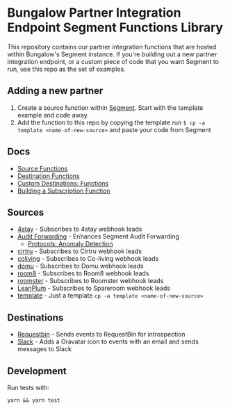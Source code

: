 # Bungalow Partner Integration Endpoint Segment Functions Library

This repository contains our partner integration functions that are hosted within Bungalow's Segment instance. If you're building out a new partner integration endpoint, or a custom piece of code that you want Segment to run, use this repo as the set of examples.

## Adding a new partner
1. Create a source function within [Segment](https://app.segment.com/bungalow/functions/catalog). Start with the template example and code away.
2. Add the function to this repo by copying the template run `$ cp -a template <name-of-new-source>` and paste your code from Segment




## Docs 
- [Source Functions](https://segment.com/docs/connections/sources/source-functions/#source%20functions)
- [Destination Functions](https://segment.com/docs/connections/destinations/destination-functions/#destination%20functions)
- [Custom Destinations: Functions](https://segment.com/docs/connections/destinations/custom-destinations/#custom%20destinations:%20functions)
- [Building a Subscription Function](https://segment.com/docs/partners/build-functions/) 

## Sources

- [4stay](./sources/4stay) - Subscribes to 4stay webhook leads
- [Audit Forwarding](./sources/audit-forwarding) - Enhances Segment Audit Forwarding
    - [Protocols: Anomaly Detection](https://segment.com/docs/protocols/anomaly_detection/)
- [cirtru](./sources/cirtru) - Subscribes to Cirtru webhook leads
- [coliving](./sources/coliving) - Subscribes to Co-living webhook leads
- [domu](./sources/domu) - Subscribes to Domu webhook leads
- [room8](./sources/room8) - Subscribes to Room8 webhook leads
- [roomster](./sources/roomster) - Subscribes to Roomster webhook leads
- [LeanPlum](./sources/spareroom) - Subscribes to Spareroom webhook leads
- [template](./sources/template) - Just a template `cp -a template <name-of-new-source>`


## Destinations

- [Requestbin](./destinations/requestbin) - Sends events to RequestBin for introspection
- [Slack](./destinations/slack) - Adds a Gravatar icon to events with an email and sends messages to Slack


## Development

Run tests with:

```
yarn && yarn test
```
